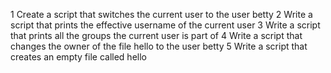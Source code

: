 1 Create a script that switches the current user to the user betty
2 Write a script that prints the effective username of the current user
3 Write a script that prints all the groups the current user is part of
4 Write a script that changes the owner of the file hello to the user betty
5 Write a script that creates an empty file called hello
